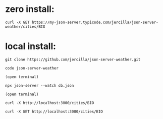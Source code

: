 # zero install: 

`curl -X GET https://my-json-server.typicode.com/jercilla/json-server-weather/cities/BIO`

# local install: 

```
git clone https://github.com/jercilla/json-server-weather.git

code json-server-weather

(open terminal)

npx json-server --watch db.json

(open terminal)

curl -X http://localhost:3000/cities/BIO

curl -X GET http://localhost:3000/cities/BIO
```